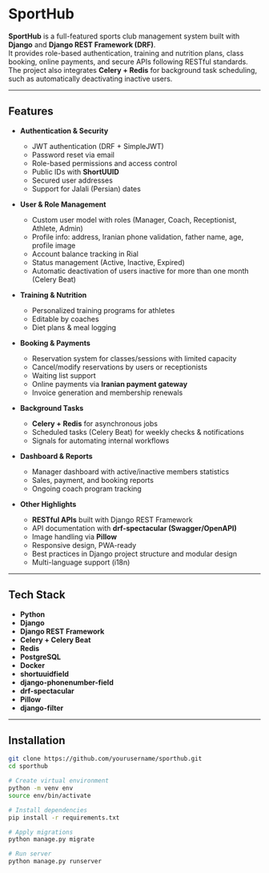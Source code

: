 # SportHub

**SportHub** is a full-featured sports club management system built with **Django** and **Django REST Framework (DRF)**.  
It provides role-based authentication, training and nutrition plans, class booking, online payments, and secure APIs following RESTful standards.  
The project also integrates **Celery + Redis** for background task scheduling, such as automatically deactivating inactive users.  

---

## Features

- **Authentication & Security**
  - JWT authentication (DRF + SimpleJWT)
  - Password reset via email
  - Role-based permissions and access control
  - Public IDs with **ShortUUID**
  - Secured user addresses
  - Support for Jalali (Persian) dates

- **User & Role Management**
  - Custom user model with roles (Manager, Coach, Receptionist, Athlete, Admin)
  - Profile info: address, Iranian phone validation, father name, age, profile image
  - Account balance tracking in Rial
  - Status management (Active, Inactive, Expired)
  - Automatic deactivation of users inactive for more than one month (Celery Beat)

- **Training & Nutrition**
  - Personalized training programs for athletes
  - Editable by coaches
  - Diet plans & meal logging

- **Booking & Payments**
  - Reservation system for classes/sessions with limited capacity
  - Cancel/modify reservations by users or receptionists
  - Waiting list support
  - Online payments via **Iranian payment gateway**
  - Invoice generation and membership renewals

- **Background Tasks**
  - **Celery + Redis** for asynchronous jobs
  - Scheduled tasks (Celery Beat) for weekly checks & notifications
  - Signals for automating internal workflows

- **Dashboard & Reports**
  - Manager dashboard with active/inactive members statistics
  - Sales, payment, and booking reports
  - Ongoing coach program tracking

- **Other Highlights**
  - **RESTful APIs** built with Django REST Framework
  - API documentation with **drf-spectacular (Swagger/OpenAPI)**
  - Image handling via **Pillow**
  - Responsive design, PWA-ready
  - Best practices in Django project structure and modular design
  - Multi-language support (i18n)

---

## Tech Stack

- **Python**
- **Django**
- **Django REST Framework**
- **Celery + Celery Beat**
- **Redis**
- **PostgreSQL**
- **Docker**
- **shortuuidfield**
- **django-phonenumber-field**
- **drf-spectacular**
- **Pillow**
- **django-filter**
---

## Installation

```bash
git clone https://github.com/yourusername/sporthub.git
cd sporthub

# Create virtual environment
python -m venv env
source env/bin/activate

# Install dependencies
pip install -r requirements.txt

# Apply migrations
python manage.py migrate

# Run server
python manage.py runserver
